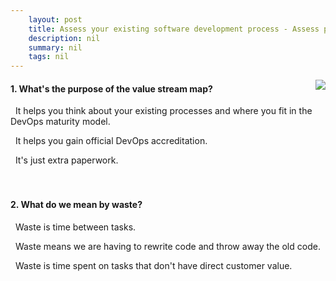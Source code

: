 ```yaml
---
    layout: post
    title: Assess your existing software development process - Assess process efficiency with value stream maps
    description: nil
    summary: nil
    tags: nil
---
```



 <a target="_blank" href="https://docs.microsoft.com/en-us/learn/modules/assess-your-development-process/4-assess-process-efficiency/"><i class="fas fa-external-link-alt"></i> </a>
 <img align="right" src="https://docs.microsoft.com/en-us/learn/achievements/azure-devops/assess-your-software-development-process.svg">
####  1. What's the purpose of the value stream map?


<i class='fas fa-check-square' style='color: Dodgerblue;'></i> &nbsp;&nbsp;It helps you think about your existing processes and where you fit in the DevOps maturity model.

<i class='far fa-square'></i> &nbsp;&nbsp;It helps you gain official DevOps accreditation.

<i class='far fa-square'></i> &nbsp;&nbsp;It's just extra paperwork.
<br />
<br />
<br />

####  2. What do we mean by waste?


<i class='far fa-square'></i> &nbsp;&nbsp;Waste is time between tasks.

<i class='far fa-square'></i> &nbsp;&nbsp;Waste means we are having to rewrite code and throw away the old code.

<i class='fas fa-check-square' style='color: Dodgerblue;'></i> &nbsp;&nbsp;Waste is time spent on tasks that don't have direct customer value.
<br />
<br />
<br />
